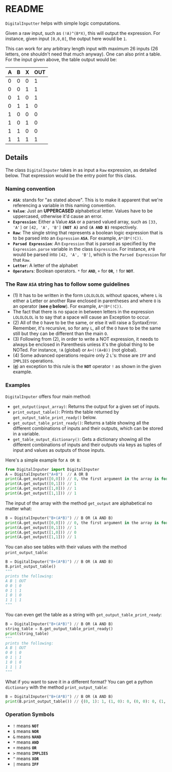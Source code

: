 # README

`DigitalInputter` helps with simple logic computations.

Given a raw input, such as `(!A)^(B*X)`, this will output the expression. For instance, given input `[0,0,0]`, the output here would be `1`.

This can work for any arbitrary length input with maximum 26 inputs (26 letters, one shouldn't need that much anyway). One can also print a table. For the input given above, the table output would be:

| A | B | X | OUT |
| - | - | - | --- |
| 0 | 0 | 0 |  1  |
| 0 | 0 | 1 |  1  |
| 0 | 1 | 0 |  1  |
| 0 | 1 | 1 |  0  |
| 1 | 0 | 0 |  0  |
| 1 | 0 | 1 |  0  |
| 1 | 1 | 0 |  0  |
| 1 | 1 | 1 |  1  | 

## Details

The class `DigitalInputer` takes in as input a `Raw` expression, as detailed below. That expression would be the entry point for this class. 

### Naming convention

- **`ASA`**: stands for "as stated above". This is to make it apparent that we're referencing a variable in this naming convention.
- **`Value`**: Just an **UPPERCASED** alphabetical letter. Values have to be uppercased, otherwise it'd cause an error.
- **`Expression`**: Either a Value **`ASA`** or a parsed valued array, such as `[33, 'A']` or `[42, 'A', 'B']` **`(NOT A)`** and **`(A AND B)`** respectively.
- **`Raw`**: The single string that represents a boolean logic expression that is to be parsed into an `Expression` **`ASA`**. For example, `A*(B*(!C))`.
- **`Parsed Expression`**: An `Expression` that is parsed as specified by the `Expression.parse` variable in the class `Expression`. For instance, `A*B` would be parsed into `[42, 'A', 'B']`, which is the `Parsed Expression` for that `Raw`.
- **`Letter`**: A letter of the alphabet
- **`Operators`**: Boolean operators. `*` for **`AND`**, `+` for **`OR`**, `!` for **`NOT`**.

### The Raw **`ASA`** string has to follow some guidelines

- (1) It has to be written in the form `LOLOLOLOL` without spaces, where `L` is either a Letter or another Raw enclosed in parentheses and where `O` is an operator (**see `@` below**). For example, `A*(B*(!C))`. 
- The fact that there is no space in between letters in the expression `LOLOLOLOL` is to say that a space will cause an Exception to occur.
- (2) All of the `O` have to be the same, or else it will raise a SyntaxError. Remember, it's recursive, so for any `L`, all of the `O` have to be the same still but they can be different than the main `O`. 
- (3) Following from (2), in order to write a NOT expression, it needs to always be enclosed in Parenthesis unless it's the global thing to be NOTed. For instance, `!A` (global) or `A+(!(A+B))` (not global).
- (4) Some advanced operations require only 2 `L`'s: those are `IFF` and `IMPLIES` operations.
- (**`@`**) an exception to this rule is the **`NOT`** operator `!` as shown in the given example.

### Examples

`DigitalInputer` offers four main method:
- `get_output(input_array)`: Returns the output for a given set of inputs.
- `print_output_table()`: Prints the table returned by `get_output_table_print_ready()` below.
- `get_output_table_print_ready()`: Returns a table showing all the different combinations of inputs and their outputs, which can be stored in a variable.
- `get_table_output_dictionary()`: Gets a dictionary showing all the different combinations of inputs and their outputs via keys as tuples of input and values as outputs of those inputs.

Here's a simple example for `A OR B`:
```python
from DigitalInputer import DigitalInputer
A = DigitalInputer("A+B")  // A OR B
print(A.get_output([0,0])) // 0, the first argument in the array is for A
print(A.get_output([0,1])) // 1
print(A.get_output([1,0])) // 1
print(A.get_output([1,1])) // 1
```

The input of the array with the method `get_output` are alphabetical no matter what:
```python
B = DigitalInputer("B+(A*B)") // B OR (A AND B)
print(A.get_output([0,0])) // 0, the first argument in the array is for A
print(A.get_output([0,1])) // 1
print(A.get_output([1,0])) // 0
print(A.get_output([1,1])) // 1

```

You can also see tables with their values with the method `print_output_table`:
```python
B = DigitalInputer("B+(A*B)") // B OR (A AND B)
B.print_output_table()
"""
prints the following:
A B | OUT
0 0 | 0
0 1 | 1
1 0 | 0
1 1 | 1
"""
```

You can even get the table as a string with `get_output_table_print_ready`:
```python
B = DigitalInputer("B+(A*B)") // B OR (A AND B)
string_table = B.get_output_table_print_ready()
print(string_table)
"""
prints the following:
A B | OUT
0 0 | 0
0 1 | 1
1 0 | 0
1 1 | 1
"""
```

What if you want to save it in a different format? You can get a python `dictionary` with the method `print_output_table`:

```python
B = DigitalInputer("B+(A*B)") // B OR (A AND B)
print(B.print_output_table()) // {(0, 1): 1, (1, 0): 0, (0, 0): 0, (1, 1): 1}
```

### Operation Symbols 

- `!` means **`NOT`**
- `$` means **`NOR`**
- `&` means **`NAND`**
- `*` means **`AND`**
- `+` means **`OR`**
- `>` means **`IMPLIES`**
- `^` means **`XOR`**
- `|` means **`IFF`**
